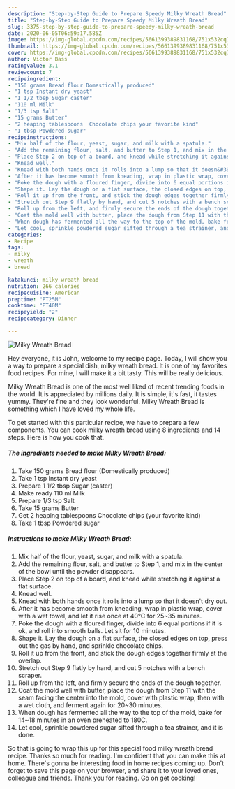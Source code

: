 ```yaml
---
description: "Step-by-Step Guide to Prepare Speedy Milky Wreath Bread"
title: "Step-by-Step Guide to Prepare Speedy Milky Wreath Bread"
slug: 3375-step-by-step-guide-to-prepare-speedy-milky-wreath-bread
date: 2020-06-05T06:59:17.585Z
image: https://img-global.cpcdn.com/recipes/5661399389831168/751x532cq70/milky-wreath-bread-recipe-main-photo.jpg
thumbnail: https://img-global.cpcdn.com/recipes/5661399389831168/751x532cq70/milky-wreath-bread-recipe-main-photo.jpg
cover: https://img-global.cpcdn.com/recipes/5661399389831168/751x532cq70/milky-wreath-bread-recipe-main-photo.jpg
author: Victor Bass
ratingvalue: 3.1
reviewcount: 7
recipeingredient:
- "150 grams Bread flour Domestically produced"
- "1 tsp Instant dry yeast"
- "1 1/2 tbsp Sugar caster"
- "110 ml Milk"
- "1/3 tsp Salt"
- "15 grams Butter"
- "2 heaping tablespoons  Chocolate chips your favorite kind"
- "1 tbsp Powdered sugar"
recipeinstructions:
- "Mix half of the flour, yeast, sugar, and milk with a spatula."
- "Add the remaining flour, salt, and butter to Step 1, and mix in the center of the bowl until the powder disappears."
- "Place Step 2 on top of a board, and knead while stretching it against a flat surface."
- "Knead well."
- "Knead with both hands once it rolls into a lump so that it doesn&#39;t dry out."
- "After it has become smooth from kneading, wrap in plastic wrap, cover with a wet towel, and let it rise once at 40°C for 25~35 minutes."
- "Poke the dough with a floured finger, divide into 6 equal portions if it is ok, and roll into smooth balls. Let sit for 10 minutes."
- "Shape it. Lay the dough on a flat surface, the closed edges on top, press out the gas by hand, and sprinkle chocolate chips."
- "Roll it up from the front, and stick the dough edges together firmly at the overlap."
- "Stretch out Step 9 flatly by hand, and cut 5 notches with a bench scraper."
- "Roll up from the left, and firmly secure the ends of the dough together."
- "Coat the mold well with butter, place the dough from Step 11 with the seam facing the center into the mold, cover with plastic wrap, then with a wet cloth, and ferment again for 20~30 minutes."
- "When dough has fermented all the way to the top of the mold, bake for 14~18 minutes in an oven preheated to 180C."
- "Let cool, sprinkle powdered sugar sifted through a tea strainer, and it is done."
categories:
- Recipe
tags:
- milky
- wreath
- bread

katakunci: milky wreath bread 
nutrition: 266 calories
recipecuisine: American
preptime: "PT25M"
cooktime: "PT40M"
recipeyield: "2"
recipecategory: Dinner

---
```



![Milky Wreath Bread](https://img-global.cpcdn.com/recipes/5661399389831168/751x532cq70/milky-wreath-bread-recipe-main-photo.jpg)

Hey everyone, it is John, welcome to my recipe page. Today, I will show you a way to prepare a special dish, milky wreath bread. It is one of my favorites food recipes. For mine, I will make it a bit tasty. This will be really delicious.

Milky Wreath Bread is one of the most well liked of recent trending foods in the world. It is appreciated by millions daily. It is simple, it's fast, it tastes yummy. They're fine and they look wonderful. Milky Wreath Bread is something which I have loved my whole life.




To get started with this particular recipe, we have to prepare a few components. You can cook milky wreath bread using 8 ingredients and 14 steps. Here is how you cook that.

<!--inarticleads1-->

##### The ingredients needed to make Milky Wreath Bread:

1. Take 150 grams Bread flour (Domestically produced)
1. Take 1 tsp Instant dry yeast
1. Prepare 1 1/2 tbsp Sugar (caster)
1. Make ready 110 ml Milk
1. Prepare 1/3 tsp Salt
1. Take 15 grams Butter
1. Get 2 heaping tablespoons  Chocolate chips (your favorite kind)
1. Take 1 tbsp Powdered sugar




<!--inarticleads2-->

##### Instructions to make Milky Wreath Bread:

1. Mix half of the flour, yeast, sugar, and milk with a spatula.
1. Add the remaining flour, salt, and butter to Step 1, and mix in the center of the bowl until the powder disappears.
1. Place Step 2 on top of a board, and knead while stretching it against a flat surface.
1. Knead well.
1. Knead with both hands once it rolls into a lump so that it doesn&#39;t dry out.
1. After it has become smooth from kneading, wrap in plastic wrap, cover with a wet towel, and let it rise once at 40°C for 25~35 minutes.
1. Poke the dough with a floured finger, divide into 6 equal portions if it is ok, and roll into smooth balls. Let sit for 10 minutes.
1. Shape it. Lay the dough on a flat surface, the closed edges on top, press out the gas by hand, and sprinkle chocolate chips.
1. Roll it up from the front, and stick the dough edges together firmly at the overlap.
1. Stretch out Step 9 flatly by hand, and cut 5 notches with a bench scraper.
1. Roll up from the left, and firmly secure the ends of the dough together.
1. Coat the mold well with butter, place the dough from Step 11 with the seam facing the center into the mold, cover with plastic wrap, then with a wet cloth, and ferment again for 20~30 minutes.
1. When dough has fermented all the way to the top of the mold, bake for 14~18 minutes in an oven preheated to 180C.
1. Let cool, sprinkle powdered sugar sifted through a tea strainer, and it is done.




So that is going to wrap this up for this special food milky wreath bread recipe. Thanks so much for reading. I'm confident that you can make this at home. There's gonna be interesting food in home recipes coming up. Don't forget to save this page on your browser, and share it to your loved ones, colleague and friends. Thank you for reading. Go on get cooking!
